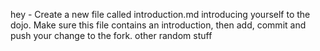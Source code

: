 hey - Create a new file called introduction.md introducing yourself to the dojo. Make sure this file contains an introduction, then add, commit and push your change to the fork. other random stuff
